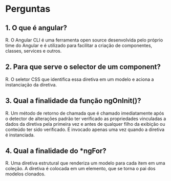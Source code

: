 # Perguntas
## 1. O que é angular?

R. O Angular CLI é uma ferramenta open source desenvolvida pelo próprio time do Angular e é utilizado para facilitar a criação de componentes, classes, services e outros.

## 2. Para que serve o selector de um component?

R. O seletor CSS que identifica essa diretiva em um modelo e aciona a instanciação da diretiva.

## 3. Qual a finalidade da função ngOnInit()?

R. Um método de retorno de chamada que é chamado imediatamente após o detector de alterações padrão ter verificado as propriedades vinculadas a dados da diretiva pela primeira vez e antes de qualquer filho da exibição ou conteúdo ter sido verificado. É invocado apenas uma vez quando a diretiva é instanciada.

## 4. Qual a finalidade do *ngFor?

R. Uma diretiva estrutural que renderiza um modelo para cada item em uma coleção. A diretiva é colocada em um elemento, que se torna o pai dos modelos clonados.

